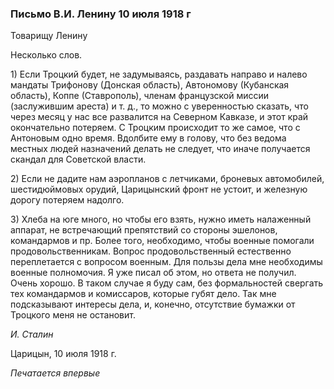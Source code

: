 ### Письмо В.И. Ленину 10 июля 1918 г

Товарищу Ленину

Несколько слов.

1) Если Троцкий будет, не задумываясь, раздавать направо и налево мандаты Трифонову (Донская область), Автономову (Кубанская область), Коппе (Ставрополь), членам французской миссии (заслужившим ареста) и т. д., то можно с уверенностью сказать, что через месяц у нас все развалится на Северном Кавказе, и этот край окончательно потеряем. С Троцким происходит то же самое, что с Антоновым одно время. Вдолбите ему в голову, что без ведома местных людей назначений делать не следует, что иначе получается скандал для Советской власти.

2) Если не дадите нам аэропланов с летчиками, броневых автомобилей, шестидюймовых орудий, Царицынский фронт не устоит, и железную дорогу потеряем надолго.

3) Хлеба на юге много, но чтобы его взять, нужно иметь налаженный аппарат, не встречающий препятствий со стороны эшелонов, командармов и пр. Более того, необходимо, чтобы военные помогали продовольственникам. Вопрос продовольственный естественно переплетается с вопросом военным. Для пользы дела мне необходимы военные полномочия. Я уже писал об этом, но ответа не получил. Очень хорошо. В таком случае я буду сам, без формальностей свергать тех командармов и комиссаров, которые губят дело. Так мне подсказывают интересы дела, и, конечно, отсутствие бумажки от Троцкого меня не остановит.

_И. Сталин_

Царицын, 10 июля 1918 г.

_Печатается впервые_